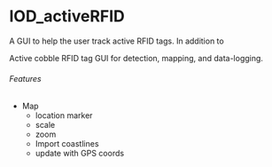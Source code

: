 # IOD_activeRFID
A GUI to help the user track active RFID tags.  In addition to 

Active cobble RFID tag GUI for detection, mapping, and data-logging.

###### Features
- Map
  - location marker
  - scale
  - zoom
  - Import coastlines
  - update with GPS coords
